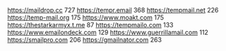 https://maildrop.cc 727
https://tempr.email 368
https://tempmail.net 226
https://temp-mail.org 175
https://www.moakt.com 175
https://thestarkarmyx.t.me 87
https://tempmailo.com 133
https://www.emailondeck.com 129
https://www.guerrillamail.com 112
https://smailpro.com 206
https://gmailnator.com 263
